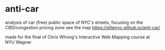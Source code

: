# anti-car

analysis of car (free) public space of NYC's streets, focusing on the CBD/congestion pricing zone
see the map https://ellienyc.github.io/anti-car/

made for the final of Chris Whong's Interactive Web Mapping course at NYU Wagner
